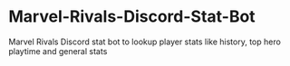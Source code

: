 # Marvel-Rivals-Discord-Stat-Bot
Marvel Rivals Discord stat bot to lookup player stats like history, top hero playtime and general stats
